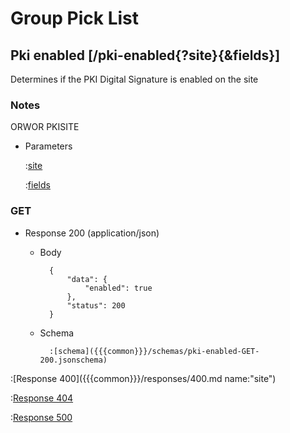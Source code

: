 # Group Pick List

## Pki enabled [/pki-enabled{?site}{&fields}]

Determines if the PKI Digital Signature is enabled on the site

### Notes

ORWOR PKISITE

+ Parameters

    :[site]({{{common}}}/parameters/site.md)

    :[fields]({{{common}}}/parameters/fields.md)

### GET

+ Response 200 (application/json)

    + Body

            {
                "data": {
                    "enabled": true
                },
                "status": 200
            }

    + Schema

            :[schema]({{{common}}}/schemas/pki-enabled-GET-200.jsonschema)

:[Response 400]({{{common}}}/responses/400.md name:"site")

:[Response 404]({{{common}}}/responses/404.md)

:[Response 500]({{{common}}}/responses/500.md)


